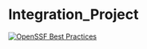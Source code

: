 # Integration_Project
[![OpenSSF Best Practices](https://www.bestpractices.dev/projects/8508/badge)](https://www.bestpractices.dev/projects/8508)
